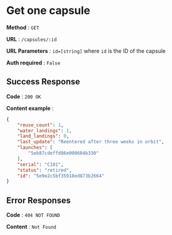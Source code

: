 # Get one capsule

**Method** : `GET`

**URL** : `/capsules/:id`

**URL Parameters** : `id=[string]` where `id` is the ID of the capsule

**Auth required** : `False`

## Success Response

**Code** : `200 OK`

**Content example** :

```json
{
    "reuse_count": 1,
    "water_landings": 1,
    "land_landings": 0,
    "last_update": "Reentered after three weeks in orbit",
    "launches": [
        "5eb87cdeffd86e000604b330"
    ],
    "serial": "C101",
    "status": "retired",
    "id": "5e9e2c5bf35918ed873b2664"
}
```

## Error Responses

**Code** : `404 NOT FOUND`

**Content** : `Not Found`
